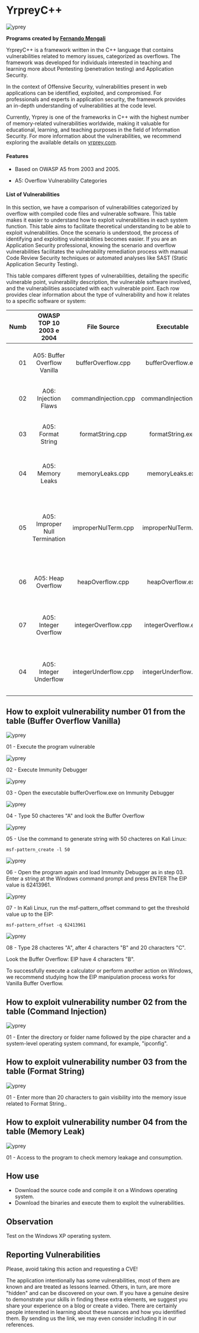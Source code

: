 # YrpreyC++

![yprey](https://i.imgur.com/zHoDJG9_d.webp?maxwidth=760&fidelity=grand)

**Programs created by [Fernando Mengali](https://www.linkedin.com/in/fernando-mengali-273504142/)**

YrpreyC++ is a framework written in the C++ language that contains vulnerabilities related to memory issues, categorized as overflows. The framework was developed for individuals interested in teaching and learning more about Pentesting (penetration testing) and Application Security. 

In the context of Offensive Security, vulnerabilities present in web applications can be identified, exploited, and compromised. For professionals and experts in application security, the framework provides an in-depth understanding of vulnerabilities at the code level.

Currently, Yrprey is one of the frameworks in C++ with the highest number of memory-related vulnerabilities worldwide, making it valuable for educational, learning, and teaching purposes in the field of Information Security. For more information about the vulnerabilities, we recommend exploring the available details on [yrprey.com](https://yrprey.com).

#### Features
 - Based on OWASP A5 from 2003 and 2005.

 - A5: Overflow Vulnerability Categories

#### List of Vulnerabilities

In this section, we have a comparison of vulnerabilities categorized by overflow with compiled code files and vulnerable software. This table makes it easier to understand how to exploit vulnerabilities in each system function. 
This table aims to facilitate theoretical understanding to be able to exploit vulnerabilities. Once the scenario is understood, the process of identifying and exploiting vulnerabilities becomes easier. 
If you are an Application Security professional, knowing the scenario and overflow vulnerabilities facilitates the vulnerability remediation process with manual Code Review Security techniques or automated analyses like SAST (Static Application Security Testing).

This table compares different types of vulnerabilities, detailing the specific vulnerable point, vulnerability description, the vulnerable software involved, and the vulnerabilities associated with each vulnerable point. Each row provides clear information about the type of vulnerability and how it relates to a specific software or system:

|  Numb  |   **OWASP TOP 10 2003 e 2004**    |    **File Source**      |    **Executable**      |            **Details**                                 |
|-------:|:---------------------------------:|:-----------------------:|:----------------------:|:------------------------------------------------------:|
|   01   |   A05: Buffer Overflow Vanilla    |   bufferOverflow.cpp    |  bufferOverflow.exe    |    Buffer Overflow and Privilege Escalation            |
|   02   |     A06: Injection Flaws          |   commandInjection.cpp  |  commandInjection.exe  |    Use a pipe and execute OS commands.                 |
|   03   |      A05: Format String           |   formatString.cpp      |  formatString.exe      |    Provide a malicious string and escalate privilege.  |
|   04   |     A05: Memory Leaks             |   memoryLeaks.cpp       |  memoryLeaks.exe       |    Overflow a buffer causing Denial of Service.        |
|   05   |  A05: Improper Null Termination   |   improperNulTerm.cpp   |  improperNulTerm.exe   |    Exploit Improper Null Termination, Write to Memory, and Escalate Privileges  |
|   06   |        A05: Heap Overflow         |   heapOverflow.cpp      |  heapOverflow.exe      |    Heap Overflow and Privilege Escalation              |
|   07   |      A05: Integer Overflow        |   integerOverflow.cpp   |  integerOverflow.exe   |    Cause an Integer Overflow and Escalate Privileges   |
|   04   |      A05: Integer Underflow       |   integerUnderflow.cpp  |  integerUnderflow.exe  |    Cause an Integer Underflow and Escalate Privileges  |


## How to exploit vulnerability number 01 from the table (Buffer Overflow Vanilla)

![yprey](https://i.imgur.com/Fu11OXu.png)

01 - Execute the program vulnerable

![yprey](https://i.imgur.com/tgbWxCW.png)

02 - Execute Immunity Debugger

![yprey](https://i.imgur.com/er9NIog.png)

03 - Open the executable bufferOverflow.exe on Immunity Debugger

![yprey](https://i.imgur.com/RiZzhi3.png)

04 - Type 50 chacteres "A" and look the Buffer Overflow

![yprey](https://i.imgur.com/JjY4pXh.png)

05 - Use the command to generate string with 50 chacteres on Kali Linux:

```
msf-pattern_create -l 50
```

![yprey](https://i.imgur.com/voEeZfH.png)

06 - Open the program again and load Immunity Debugger as in step 03.
Enter a string at the Windows command prompt and press ENTER
The EIP value is 62413961.

![yprey](https://i.imgur.com/GKXSTSu.png)

07 - In Kali Linux, run the msf-pattern_offset command to get the threshold value up to the EIP:

```
msf-pattern_offset -q 62413961
```

![yprey](https://i.imgur.com/OCsdWsg.png)

08 - Type 28 chacteres "A", after 4 characters "B" and 20 characters "C".

Look the Buffer Overflow: EIP have 4 characters "B".

To successfully execute a calculator or perform another action on Windows, we recommend studying how the EIP manipulation process works for Vanilla Buffer Overflow.


## How to exploit vulnerability number 02 from the table (Command Injection)

![yprey](https://i.imgur.com/gaP7BEO.png)

01 - Enter the directory or folder name followed by the pipe character and a system-level operating system command, for example, "ipconfig".

## How to exploit vulnerability number 03 from the table (Format String)

![yprey](https://i.imgur.com/txVOze3.png)

01 - Enter more than 20 characters to gain visibility into the memory issue related to Format String..


## How to exploit vulnerability number 04 from the table (Memory Leak)

![yprey](https://i.imgur.com/K6tpSkt.png)

01 - Access to the program to check memory leakage and consumption.


## How use

* Download the source code and compile it on a Windows operating system.
* Download the binaries and execute them to exploit the vulnerabilities.

## Observation
Test on the Windows XP operating system.

## Reporting Vulnerabilities

Please, avoid taking this action and requesting a CVE!

The application intentionally has some vulnerabilities, most of them are known and are treated as lessons learned. Others, in turn, are more "hidden" and can be discovered on your own. If you have a genuine desire to demonstrate your skills in finding these extra elements, we suggest you share your experience on a blog or create a video. There are certainly people interested in learning about these nuances and how you identified them. By sending us the link, we may even consider including it in our references.
